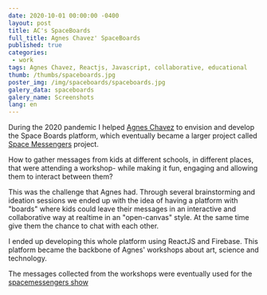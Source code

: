 ```yaml
---
date: 2020-10-01 00:00:00 -0400
layout: post
title: AC's SpaceBoards
full_title: Agnes Chavez' SpaceBoards
published: true
categories:
 - work
tags: Agnes Chavez, Reactjs, Javascript, collaborative, educational
thumb: /thumbs/spaceboards.jpg
poster_img: /img/spaceboards/spaceboards.jpg
galery_data: spaceboards
galery_name: Screenshots
lang: en
---
```


During the 2020 pandemic I helped [Agnes Chavez](https://agneschavez.com/) to envision and develop the Space Boards platform, which eventually became a larger project called [Space Messengers](https://agneschavez.com/portfolio/space-messengers/) project.

How to gather messages from kids at different schools, in different places, that were attending a workshop- while making it fun, engaging and allowing them to interact between them? 

This was the challenge that Agnes had. Through several brainstorming and ideation sessions we ended up with the idea of having a platform with "boards" where kids could leave their messages in an interactive and collaborative way at realtime in an "open-canvas" style. At the same time give them the chance to chat with each other. 

I ended up developing this whole platform using ReactJS and Firebase. 
This platform became the backbone of Agnes' workshops about art, science and technology.

The messages collected from the workshops were eventually used for the [spacemessengers show](https://www.spacemessengers.com/)


